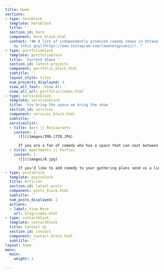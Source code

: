 ```yaml
---
title: Home
sections:
- type: heroblock
  template: heroblock
  title: ''
  section_id: hero
  component: hero_block.html
  content: "## A list of independently produced comedy shows in Ottawa maintained
    by [this guy](https://www.instagram.com/lowenergycomic/). "
- type: portfolioblock
  template: portfolioblock
  title: 'Current Shows '
  section_id: latest-projects
  component: portfolio_block.html
  subtitle: ''
  layout_style: tiles
  num_projects_displayed: 4
  view_all_text: 'View All '
  view_all_url: portfolio/index.html
- type: servicesblock
  template: servicesblock
  title: 'You bring the space we bring the show '
  section_id: services
  component: services_block.html
  subtitle: ''
  serviceslist:
  - title: Bars || Restaurants
    content: |-
      ![](/images/IMG-1778.JPG)

      If you are a fan of comedy who has a space that can seat between 10 - 100 people and are interested in performing arts patronage feel free to contact us using the form
  - title: Apartments || Parties
    content: |-
      ![](/images/8.jpg)

      If you'd like to add comedy to your gathering plans send us a line to learn how it would work
- type: postsblock
  template: postsblock
  title: Articles
  section_id: latest-posts
  component: posts_block.html
  subtitle: ''
  num_posts_displayed: 2
  actions:
  - label: View More
    url: blog/index.html
- type: contactblock
  template: contactblock
  title: Contact Us
  section_id: contact
  component: contact_block.html
  subtitle: ''
layout: home
menu:
  main:
    weight: 1

---
```

